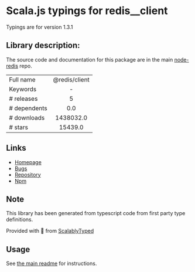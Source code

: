 
# Scala.js typings for redis__client

Typings are for version 1.3.1

## Library description:
The source code and documentation for this package are in the main [node-redis](https://github.com/redis/node-redis) repo.

|                    |                 |
| ------------------ | :-------------: |
| Full name          | @redis/client |
| Keywords           | - |
| # releases         | 5 |
| # dependents       | 0.0 |
| # downloads        | 1438032.0 |
| # stars            | 15439.0 |

## Links
- [Homepage](https://github.com/redis/node-redis/tree/master/packages/client)
- [Bugs](https://github.com/redis/node-redis/issues)
- [Repository](https://github.com/redis/node-redis)
- [Npm](https://www.npmjs.com/package/%40redis%2Fclient)
    


## Note
This library has been generated from typescript code from first party type definitions.

Provided with :purple_heart: from [ScalablyTyped](https://github.com/oyvindberg/ScalablyTyped)

## Usage
See [the main readme](../../readme.md) for instructions.



